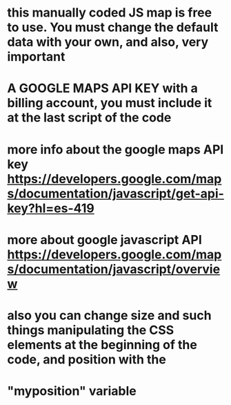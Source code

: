 # this manually coded JS map is free to use. You must change the default data with your own, and also, very important
# A GOOGLE MAPS API KEY with a billing account, you must include it at the last script of the code

# more info about the google maps API key https://developers.google.com/maps/documentation/javascript/get-api-key?hl=es-419
# more about google javascript API https://developers.google.com/maps/documentation/javascript/overview

# also you can change size and such things manipulating the CSS elements at the beginning of the code, and position with the 
# "myposition" variable